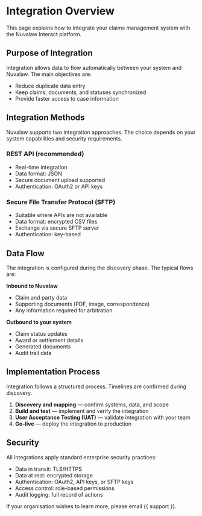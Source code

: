 # Integration Overview

This page explains how to integrate your claims management system with the Nuvalaw Interact platform.

## Purpose of Integration

Integration allows data to flow automatically between your system and Nuvalaw. The main objectives are:

- Reduce duplicate data entry  
- Keep claims, documents, and statuses synchronized  
- Provide faster access to case information  

## Integration Methods

Nuvalaw supports two integration approaches. The choice depends on your system capabilities and security requirements.

### REST API (recommended)

- Real-time integration  
- Data format: JSON  
- Secure document upload supported  
- Authentication: OAuth2 or API keys  

### Secure File Transfer Protocol (SFTP)

- Suitable where APIs are not available  
- Data format: encrypted CSV files  
- Exchange via secure SFTP server  
- Authentication: key-based  

## Data Flow

The integration is configured during the discovery phase. The typical flows are:

**Inbound to Nuvalaw**

  - Claim and party data  
  - Supporting documents (PDF, image, correspondence)  
  - Any information required for arbitration  

**Outbound to your system**

  - Claim status updates  
  - Award or settlement details  
  - Generated documents  
  - Audit trail data  

## Implementation Process

Integration follows a structured process. Timelines are confirmed during discovery.

1. **Discovery and mapping** — confirm systems, data, and scope  
2. **Build and test** — implement and verify the integration  
3. **User Acceptance Testing (UAT)** — validate integration with your team  
4. **Go-live** — deploy the integration to production  

## Security

All integrations apply standard enterprise security practices:

- Data in transit: TLS/HTTPS  
- Data at rest: encrypted storage  
- Authentication: OAuth2, API keys, or SFTP keys  
- Access control: role-based permissions  
- Audit logging: full record of actions  

If your organisation wishes to learn more, please email {{ support }}.
